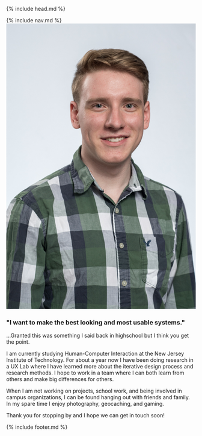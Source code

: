 {% include head.md %}
<body id="body">
  {% include nav.md %}
  <div class="about wrap">
    <div class="container">
      <div>
        <img src="/assets/headshot.jpg" />
      </div>
      <div>
        <h3>"I want to make the best looking and most usable systems."</h3>
        <p>
          ...Granted this was something I said back in highschool but I think you get the point.
        </p>
        <p>
          I am currently studying Human-Computer Interaction at the New Jersey Institute of Technology.
          For about a year now I have been doing research in a UX Lab where I have learned more about the iterative design process and research methods.
          I hope to work in a team where I can both learn from others and make big differences for others.
        </p>
        <p>
          When I am not working on projects, school work, and being involved in campus organizations, I can be found hanging out with friends and family.
          In my spare time I enjoy photography, geocaching, and gaming.
        </p>
        <p>
          Thank you for stopping by and I hope we can get in touch soon!
        </p>
      </div>
    </div>
  </div>
  {% include footer.md %}
</body>
